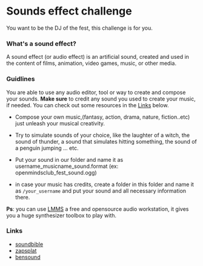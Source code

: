 # Sounds effect challenge

You want to be the DJ of the fest, this challenge is for you.

### What's a sound effect?
A sound effect (or audio effect) is an artificial sound, created and used in the content of films, animation, video games, music, or other media.

### Guidlines
You are able to use any audio editor, tool or way to create and compose your sounds.
**Make sure** to credit any sound you used to create your music, if needed. You can check out some resources in the [Links](#Links) below.

- Compose your own music,(fantasy, action, drama, nature, fiction..etc) just unleash your musical creativity. 

- Try to simulate sounds of your choice, like the laughter of a witch, the sound of thunder, a sound that simulates hitting something, the sound of a penguin jumping ... etc.
- Put your sound in our folder and name it as username_musicname_sound.format (ex: openmindsclub_fest_sound.ogg)
- in case your music has credits, create a folder in this folder and name it as `/your_username` and put your sound and all necessary information there.

**Ps**: you can use [LMMS](https://lmms.io/) a free and opensource audio workstation, it gives you a huge synthesizer toolbox to play with.

### Links ###
- [soundbible](https://soundbible.com/free-sound-effects-1.html)             
- [zapsplat](https://www.zapsplat.com/sound-effect-categories)        
- [bensound](https://www.bensound.com/)

